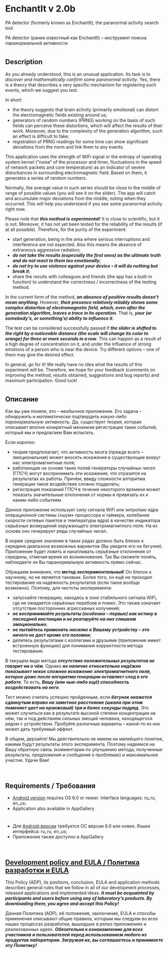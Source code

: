 # EnchantIt v 2.0b


PA detector (formerly known as EnchantIt), the paranormal activity search tool

PA detector (ранее известный как EnchantIt) – инструмент поиска паранормальной активности

#

## Description

As you already understood, this is an unusual application. Its task is to _discover and mathematically confirm
some paranormal activity_. Yes, there is a theory that describes a very specific mechanism for registering such
events, which we suggest you test.

In short:
- the theory suggests that brain activity (primarily emotional) can distort the electromagnetic fields existing around us;
- generators of random numbers (PRNG) working on the basis of such fields can perceive these distortions, which will affect the results of their work. Moreover, due to the complexity of the generation algorithm, such an effect is difficult to fake;
- registration of PRNG readings for some time can show significant deviations from the norm and link them to any events.

This application uses the strength of WiFi signal or the entropy of operating system kernel (“noise” of the processor and timer, fluctuations in the speed of network packets and core temperature) as an indicator of severe disturbances in surrounding electromagnetic field. Based on them, it generates a series of random numbers.

Normally, the average value in such series should be close to the middle of range of possible values (you will see it on the slider). The app will catch and accumulate major deviations from the middle, noting when they occurred. This will help you understand if you see some paranormal activity right now.

Please note that ***this method is experimental***! It is close to scientific, but it is not. Moreover, it has not yet been tested for the reliability of the results (if at all possible). Therefore, for the purity of the experiment:
- start generation, being in the area where serious interruptions and interference are not expected. Also this means the absence of extraneous aggressive radiation;
- ***do not take the results (especially the first ones) as the ultimate truth and do not react to them too emotionally***;
- ***do not try to use violence against your device – it will do nothing but break it***;
- share the results with colleagues and friends (the app has a built-in function) to understand the correctness / incorrectness of the testing method.

In the current form of the method, ***an absence of positive results doesn’t mean anything***. However, ***their presence relatively
reliably shows some complex distortion of electromagnetic field, which, even after the generation algorithm,
leaves a trace in its operation***. That is, ***your (or somebody’s, or something’s) ability to influence it***.

The test can be considered successfully passed if ***the slider is shifted to the right by a noticeable distance
(the scale will change its color to orange) for three or more seconds in a row***. This can happen as a result of a high degree
of concentration on it, and under the influence of strong emotions of a person who is near the device. Try different options –
one of them may give the desired effect.

In general, go for it! We really have no idea what the results of this experiment will be. Therefore, we hope for your feedback
(comments on improving the method, results obtained, suggestions and bug reports) and maximum participation. Good luck!

#

## Описание

Как вы уже поняли, это – необычное приложение. Его задача – _обнаружить и математически подтвердить какую-либо паранормальную активность_.
Да, существует теория, которая описывает вполне конкретный механизм регистрации таких событий, который мы и предлагаем Вам испытать.

Если коротко:
- теория предполагает, что активность мозга (прежде всего – эмоциональная) может вносить искажения в существующие вокруг нас электромагнитные поля;
- работающие на основе таких полей генераторы случайных чисел (ГПСЧ) могут воспринимать эти искажения, что отразится на результатах их работы. Причём, ввиду сложности алгоритма генерации такое воздействие сложно подделать;
- регистрация показаний ГПСЧ в течение некоторого времени может показать значительные отклонения от нормы и привязать их к каким-либо событиям.

Данное приложение использует силу сигнала WiFi или энтропию ядра операционной системы («шум» процессора и таймера, колебания скорости сетевых пакетов и температуры ядра) в качестве индикатора серьёзных возмущений окружающего электромагнитного поля. На их основе оно генерирует ряды случайных чисел.

В норме среднее значение в таких рядах должно быть близко к середине диапазона возможных вариантов (Вы увидите его на бегунке). Приложение будет ловить и накапливать серьёзные отклонения от середины, отмечая время их возникновения. Так Вы сможете понять, наблюдаете ли Вы паранормальную активность прямо сейчас.

Обращаем внимание, что ***метод экспериментальный***! Он близок к научному, но не является таковым. Более того, он ещё не проходил тестирование на надёжность результатов (если такое вообще возможно). Поэтому, для чистоты эксперимента:
- запускайте генерацию, находясь в зоне стабильного сигнала WiFi, где не ожидается серьёзных перебоев и помех. Это также означает отсутствие посторонних агрессивных излучений;
- ***не воспринимайте результаты (особенно – первые) как истину в последней инстанции и не реагируйте на них слишком эмоционально***;
- ***не пытайтесь применять насилие к Вашему устройству – это ничего не даст кроме его поломки***;
- делитесь результатами с коллегами и друзьями (приложение имеет встроенную функцию) для понимания корректности метода тестирования.

В текущем виде метода ***отсутствие положительных результатов не говорит ни о чём***. Однако ***их наличие относительно надёжно показывает
некое сложное искажение электромагнитного поля, которое даже после алгоритма генерации оставляет след в его работе***.
То есть, ***Вашу (или чью-либо ещё) способность воздействовать на него***.

Тест можно считать успешно пройденным, если ***бегунок окажется сдвинутым вправо на заметное расстояние (шкала при этом поменяет
цвет на оранжевый) три и более секунды подряд***. Это может случиться как в результате высокой степени концентрации на нём,
так и под действием сильных эмоций человека, находящегося рядом с устройством. Пробуйте различные варианты – какой-то
из них может дать требуемый эффект.

В общем, дерзайте! Мы действительно не имеем ни малейшего понятия, какими будут результаты этого эксперимента. Поэтому
надеемся на Вашу обратную связь (комментарии по улучшению метода, полученные результаты, предложения и сообщения о проблемах)
и максимальное участие. Удачи Вам!


&nbsp;



## Requirements / Требования

- [Android version](https://play.google.com/store/apps/details?id=com.RD_AAOW.EnchantIt) requires OS 6.0 or newer. Interface languages: ru_ru, en_us;
- Application also available in AppGallery

#

- Для [Android-версии](https://play.google.com/store/apps/details?id=com.RD_AAOW.EnchantIt) требуется ОС версии 6.0 или новее. Языки интерфейса: ru_ru, en_us;
- Приложение также доступно в AppGallery

&nbsp;



## [Development policy and EULA / Политика разработки и EULA](https://adslbarxatov.github.io/ADP)

This Policy (ADP), its positions, conclusion, EULA and application methods
describes general rules that we follow in all of our development processes, released applications and implemented ideas.
***It must be acquainted by participants and users before using any of laboratory’s products.
By downloading them, you agree and accept this Policy!***

Данная Политика (ADP), её положения, заключение, EULA и способы применения
описывают общие правила, которым мы следуем во всех наших процессах разработки, вышедших в релиз приложениях
и реализованных идеях.
***Обязательна к ознакомлению для всех участников и пользователей перед использованием любого из продуктов лаборатории.
Загружая их, вы соглашаетесь и принимаете эту Политику!***
